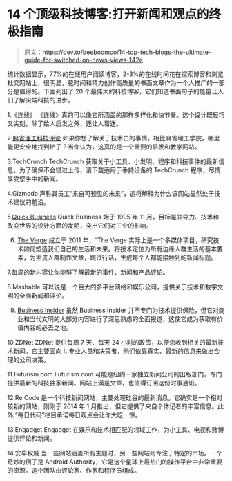 # 14 个顶级科技博客:打开新闻和观点的终极指南

> 原文：<https://dev.to/beeboomco/14-top-tech-blogs-the-ultimate-guide-for-switched-on-news-views-142e>

统计数据显示，77%的在线用户阅读博客，2-3%的在线时间花在探索博客和浏览社交网站上，很明显，花时间和精力创作高质量的书面文章作为一个人推广的一部分是值得的。下面列出了 20 个最伟大的科技博客，它们知道书面句子的能量让人们了解尖端科技的进步。

1.《连线》
《连线》真的可以像它所涵盖的那样多样化和快节奏。这个设计既轻巧又尖刻，除了给人启发之外，还让人着迷。

2.[麻省理工科技评论](https://www.technologyreview.com/)
如果你想了解关于技术员的事情，相比麻省理工学院，哪里能更安全地找到铲子？当你认为，这真的是一个重要的启发和教学网站。

3.TechCrunch
TechCrunch 获取关于小工具、小发明、程序和科技事件的最新信息。为了确保不会错过上传，请下载适用于手持设备的 TechCrunch 程序，尽情享受您手中的新闻。

4.Gizmodo 声称其员工“来自可预见的未来”，这将解释为什么该网站显然处于技术建议的前沿。

5.[Quick Business](https://www.quickbusiness.nl/)
Quick Business 始于 1995 年 11 月，目标是领导力、技术和改变世界的设计方面的发明，突出它们对工业的影响。

6. [The Verge](https://www.theverge.com/)
成立于 2011 年，“The Verge 实际上是一个多媒体项目，研究技术如何塑造我们自己的生活和未来。将技术定位为所有边缘人群生活的基本要素，为主流人群制作文章，跳过行话，生成每个人都能接触到的新闻标题。

7.每周的新内容让你能够了解最新的事件、新闻和产品评论。

8.Mashable 可以说是一个巨大的多平台网络和娱乐公司，提供关于技术和数字文明的全面新闻和评论。

9. [Business Insider](https://www.businessinsider.com/)
虽然 Business Insider 并不专门为技术提供保险，但它对商业和当代文明的大部分内容进行了深思熟虑的全面报道，这使它成为获取有价值内容的必去之地。

10.ZDNet
ZDNet 提供每周 7 天、每天 24 小时的政策，以便您收到相关的最新技术新闻。它主要面向 It 专业人员和决策者，他们依靠真实、最新的信息来做出合理的公司决策。

11.Futurism.com
Futurism.com 可能是纽约一家独立新闻公司的出版部门，专门提供最新的科技独家新闻。网站上满是文章，也值得订阅这份时事通讯。

12.Re Code 是一个科技新闻网站，主要处理硅谷的最新消息。它确实是一个相对较新的网站，刚刚于 2014 年 1 月推出，但它提供了来自个体记者的丰富信息。此外,“每日代码”栏目承诺每日观点会让你大吃一惊。

13.Engadget
Engadget 在娱乐和技术相匹配的领域工作，为小工具、电视和赌博提供评论和新闻。

14.安卓权威
当一些网站涵盖所有主题时，另一些网站则专注于特定的市场。一个奇妙的例子是 Android Authority，它是这个星球上最热门的操作平台中非常重要的资源。这个团队由评论家、作家和程序员组成。